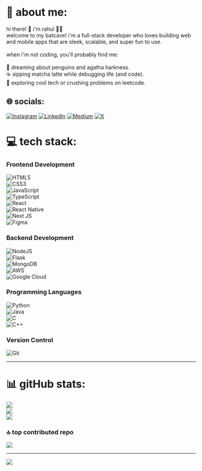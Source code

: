 # 💫 about me:
hi there! 👋 i'm rahul 🐧✨<br>welcome to my batcave! i'm a full-stack developer who loves building web and mobile apps that are sleek, scalable, and super fun to use.<br><br>when i'm not coding, you'll probably find me:<br><br>🐧 dreaming about penguins and agatha harkness.<br>☕ sipping matcha latte while debugging life (and code).<br>🚀 exploring cool tech or crushing problems on leetcode.<br>

## 🌐 socials:
[![Instagram](https://img.shields.io/badge/Instagram-%23E4405F.svg?logo=Instagram&logoColor=white)](https://instagram.com/awarepenguin70) [![LinkedIn](https://img.shields.io/badge/LinkedIn-%230077B5.svg?logo=linkedin&logoColor=white)](https://linkedin.com/in/https://www.linkedin.com/in/rahul-prasad-a9aa57251/) [![Medium](https://img.shields.io/badge/Medium-12100E?logo=medium&logoColor=white)](https://medium.com/@https://medium.com/@rahul004prasad) [![X](https://img.shields.io/badge/X-black.svg?logo=X&logoColor=white)](https://x.com/https://x.com/pengu_vibes) 

# 💻 tech stack:

### **Frontend Development**
![HTML5](https://img.shields.io/badge/html5-%23E34F26.svg?style=for-the-badge&logo=html5&logoColor=white)  
![CSS3](https://img.shields.io/badge/css3-%231572B6.svg?style=for-the-badge&logo=css3&logoColor=white)  
![JavaScript](https://img.shields.io/badge/javascript-%23323330.svg?style=for-the-badge&logo=javascript&logoColor=%23F7DF1E)  
![TypeScript](https://img.shields.io/badge/typescript-%23007ACC.svg?style=for-the-badge&logo=typescript&logoColor=white)  
![React](https://img.shields.io/badge/react-%2320232a.svg?style=for-the-badge&logo=react&logoColor=%2361DAFB)  
![React Native](https://img.shields.io/badge/react--native-%2320232a.svg?style=for-the-badge&logo=react&logoColor=%2361DAFB)  
![Next JS](https://img.shields.io/badge/Next-black?style=for-the-badge&logo=next.js&logoColor=white)  
![Figma](https://img.shields.io/badge/figma-%23F24E1E.svg?style=for-the-badge&logo=figma&logoColor=white)  

### **Backend Development**
![NodeJS](https://img.shields.io/badge/node.js-6DA55F?style=for-the-badge&logo=node.js&logoColor=white)  
![Flask](https://img.shields.io/badge/flask-%23000.svg?style=for-the-badge&logo=flask&logoColor=white)  
![MongoDB](https://img.shields.io/badge/MongoDB-%234ea94b.svg?style=for-the-badge&logo=mongodb&logoColor=white)  
![AWS](https://img.shields.io/badge/AWS-%23FF9900.svg?style=for-the-badge&logo=amazon-aws&logoColor=white)  
![Google Cloud](https://img.shields.io/badge/GoogleCloud-%234285F4.svg?style=for-the-badge&logo=google-cloud&logoColor=white)  

### **Programming Languages**
![Python](https://img.shields.io/badge/python-3670A0?style=for-the-badge&logo=python&logoColor=ffdd54)  
![Java](https://img.shields.io/badge/java-%23ED8B00.svg?style=for-the-badge&logo=openjdk&logoColor=white)  
![C](https://img.shields.io/badge/c-%2300599C.svg?style=for-the-badge&logo=c&logoColor=white)  
![C++](https://img.shields.io/badge/c++-%2300599C.svg?style=for-the-badge&logo=c%2B%2B&logoColor=white)  

### **Version Control**
![Git](https://img.shields.io/badge/git-%23F05033.svg?style=for-the-badge&logo=git&logoColor=white)  

---

# 📊 gitHub stats:
![](https://github-readme-stats.vercel.app/api?username=awarepenguin70&theme=dark&hide_border=false&include_all_commits=true&count_private=true)<br/>
![](https://github-readme-streak-stats.herokuapp.com/?user=awarepenguin70&theme=dark&hide_border=false)<br/>
![](https://github-readme-stats.vercel.app/api/top-langs/?username=awarepenguin70&theme=dark&hide_border=false&include_all_commits=true&count_private=true&layout=compact)

### 🔝 top contributed repo
![](https://github-contributor-stats.vercel.app/api?username=awarepenguin70&limit=5&theme=gotham&combine_all_yearly_contributions=true)

---
[![](https://visitcount.itsvg.in/api?id=awarepenguin70&icon=0&color=0)](https://visitcount.itsvg.in)

<!-- Proudly created with GPRM ( https://gprm.itsvg.in ) -->

